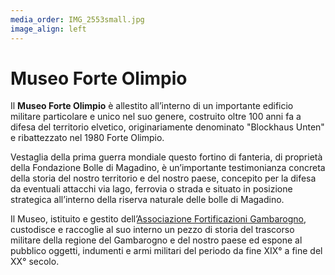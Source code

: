 ```yaml
---
media_order: IMG_2553small.jpg
image_align: left
---
```


# Museo Forte Olimpio
Il **Museo Forte Olimpio** è allestito all’interno di un importante edificio militare particolare e unico nel suo genere, costruito oltre 100 anni fa a difesa del territorio elvetico, originariamente denominato "Blockhaus Unten" e ribattezzato nel 1980 Forte Olimpio.

Vestaglia della prima guerra mondiale questo fortino di fanteria, di proprietà della Fondazione Bolle di Magadino, è un’importante testimonianza concreta della storia del nostro territorio e del nostro paese, concepito per la difesa da eventuali attacchi via lago, ferrovia o strada e situato in posizione strategica all’interno della riserva naturale delle bolle di Magadino.

Il Museo, istituito e gestito dell’[Associazione Fortificazioni Gambarogno](https://www.fortificazionigambarogno.ch?target=_blank), custodisce e raccoglie al suo interno un pezzo di storia del trascorso militare della regione del Gambarogno e del nostro paese ed espone al pubblico oggetti, indumenti e armi militari del periodo da fine XIX° a fine del XX° secolo.